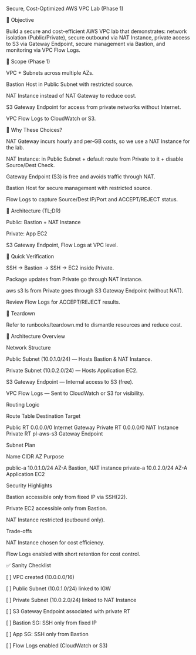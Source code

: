 Secure, Cost-Optimized AWS VPC Lab (Phase 1)

🎯 Objective

Build a secure and cost-efficient AWS VPC lab that demonstrates: network isolation (Public/Private), secure outbound via NAT Instance, private access to S3 via Gateway Endpoint, secure management via Bastion, and monitoring via VPC Flow Logs.

🧭 Scope (Phase 1)

VPC + Subnets across multiple AZs.

Bastion Host in Public Subnet with restricted source.

NAT Instance instead of NAT Gateway to reduce cost.

S3 Gateway Endpoint for access from private networks without Internet.

VPC Flow Logs to CloudWatch or S3.


🧩 Why These Choices?

NAT Gateway incurs hourly and per-GB costs, so we use a NAT Instance for the lab.

NAT Instance: in Public Subnet + default route from Private to it + disable Source/Dest Check.


Gateway Endpoint (S3) is free and avoids traffic through NAT.

Bastion Host for secure management with restricted source.

Flow Logs to capture Source/Dest IP/Port and ACCEPT/REJECT status.


🧱 Architecture (TL;DR)

Public: Bastion + NAT Instance

Private: App EC2

S3 Gateway Endpoint, Flow Logs at VPC level.


🧪 Quick Verification

SSH → Bastion → SSH → EC2 inside Private.

Package updates from Private go through NAT Instance.

aws s3 ls from Private goes through S3 Gateway Endpoint (without NAT).

Review Flow Logs for ACCEPT/REJECT results.


🧹 Teardown

Refer to runbooks/teardown.md to dismantle resources and reduce cost.

🧱 Architecture Overview

Network Structure

Public Subnet (10.0.1.0/24) — Hosts Bastion & NAT Instance.

Private Subnet (10.0.2.0/24) — Hosts Application EC2.

S3 Gateway Endpoint — Internal access to S3 (free).

VPC Flow Logs — Sent to CloudWatch or S3 for visibility.


Routing Logic

Route Table	Destination	Target

Public RT	0.0.0.0/0	Internet Gateway
Private RT	0.0.0.0/0	NAT Instance
Private RT	pl-aws-s3	Gateway Endpoint


Subnet Plan

Name	CIDR	AZ	Purpose

public-a	10.0.1.0/24	AZ-A	Bastion, NAT instance
private-a	10.0.2.0/24	AZ-A	Application EC2


Security Highlights

Bastion accessible only from fixed IP via SSH(22).

Private EC2 accessible only from Bastion.

NAT Instance restricted (outbound only).


Trade-offs

NAT Instance chosen for cost efficiency.

Flow Logs enabled with short retention for cost control.


✅ Sanity Checklist

[ ] VPC created (10.0.0.0/16)

[ ] Public Subnet (10.0.1.0/24) linked to IGW

[ ] Private Subnet (10.0.2.0/24) linked to NAT Instance

[ ] S3 Gateway Endpoint associated with private RT

[ ] Bastion SG: SSH only from fixed IP

[ ] App SG: SSH only from Bastion

[ ] Flow Logs enabled (CloudWatch or S3)
